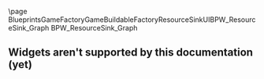 \page BlueprintsGameFactoryGameBuildableFactoryResourceSinkUIBPW_ResourceSink_Graph BPW_ResourceSink_Graph
## Widgets aren't supported by this documentation (yet)
